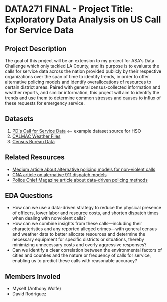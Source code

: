 # DATA271 FINAL - Project Title: Exploratory Data Analysis on US Call for Service Data

## Project Description
The goal of this project will be an extension to my project for ASA's Data Challenge which only tackled LA County, and its purpose is to evaluate the calls for service data across the nation provided publicly by their respective organizations over the span of time to identify trends, in order to offer alternative policing models and identify overallocations of resources to certain district areas. Paired with general census-collected information and weather reports, and similar information, this project will aim to identify the trends and use them to determine common stresses and causes to influx of these requests for emergency service.

## Datasets
1. [PD's Call for Service Data](https://humboldtgov.org/2161/Daily-CFS-Report) <-- example dataset source for HSO
2. [CALMAC Weather Files](https://www.calmac.org/weather.asp)
3. [Census Bureau Data](https://data.census.gov) 

## Related Resources
- [Medium article about alternative policing models for non-violent calls](https://londonbreed.medium.com/alternatives-to-police-for-responding-to-non-violent-911-calls-44c7d40ad9b1)
- [CNA article on alernative 911 dispatch models](https://www.cna.org/quick-looks/2022/alternative-911-dispatch-models)
- [Police Chief Magazine article about data-driven policing methods](https://www.policechiefmagazine.org/turning-point-policing-methods/)

## EDA Questions
- How can we use a data-driven strategy to reduce the physical presence of officers, lower labor and resource costs, and shorten dispatch times when dealing with nonviolent calls?
- How can we combine insights from these calls—including their characteristics and any reported alleged crimes—with general census and weather data to better allocate resources and determine the necessary equipment for specific districts or situations, thereby minimizing unnecessary costs and overly aggressive responses?
- Can we identify a clear correlation between the environmental factors of cities and counties and the nature or frequency of calls for service, enabling us to predict these calls with reasonable accuracy?

## Members Involed
- Myself (Anthony Wolfe)
- David Rodriguez 